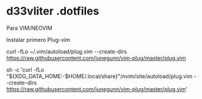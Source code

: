 # d33vliter .dotfiles


Para VIM/NEOVIM

Instalar primero Plug-vim



curl -fLo ~/.vim/autoload/plug.vim --create-dirs \
    https://raw.githubusercontent.com/junegunn/vim-plug/master/plug.vim
    
    
    
sh -c 'curl -fLo "${XDG_DATA_HOME:-$HOME/.local/share}"/nvim/site/autoload/plug.vim --create-dirs \
    https://raw.githubusercontent.com/junegunn/vim-plug/master/plug.vim'

